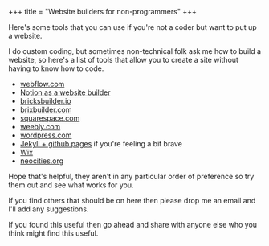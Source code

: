 +++
title = "Website builders for non-programmers"
+++

Here's some tools that you can use if you're not a coder but want to put up a website.

I do custom coding, but sometimes non-technical folk ask me how to build a website, so here's a list of tools that allow you to create a site without having to know how to code.

- [webflow.com](https://webflow.com/)
- [Notion as a website builder](https://www.notion.so/help/guides/build-a-website-with-notion-in-seconds-no-coding-required)
- [bricksbuilder.io](https://bricksbuilder.io/)
- [brixbuilder.com](https://www.brixbuilder.com/)
- [squarespace.com](https://www.squarespace.com/)
- [weebly.com](https://www.weebly.com/)
- [wordpress.com](https://wordpress.com/)
- [Jekyll + github pages](/2019/06/24/setting-up-a-jekyll-blog/) if you're feeling a bit brave
- [Wix](https://www.wix.com/)
- [neocities.org](https://neocities.org/)

Hope that's helpful, they aren't in any particular order of preference so try them out and see what works for you.

If you find others that should be on here then please drop me an email and I'll add any suggestions.

If you found this useful then go ahead and share with anyone else who you think might find this useful.
